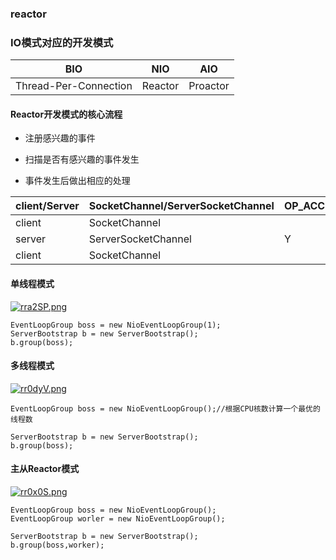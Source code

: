 ### reactor

### IO模式对应的开发模式

BIO | NIO |AIO
---|---|---
Thread-Per-Connection | Reactor | Proactor

#### Reactor开发模式的核心流程

- 注册感兴趣的事件

- 扫描是否有感兴趣的事件发生

- 事件发生后做出相应的处理

client/Server | SocketChannel/ServerSocketChannel |OP_ACCETP | OP_CONNECT | OP_WRITE | OP_READ
---|---|---|---|---|---
client | SocketChannel| |Y|Y|Y
server | ServerSocketChannel|Y|||
client | SocketChannel| | |Y|Y

#### 单线程模式

[![rra2SP.png](https://s3.ax1x.com/2020/12/22/rra2SP.png)](https://imgchr.com/i/rra2SP)

````
EventLoopGroup boss = new NioEventLoopGroup(1);
ServerBootstrap b = new ServerBootstrap();
b.group(boss);
````

#### 多线程模式

[![rr0dyV.png](https://s3.ax1x.com/2020/12/22/rr0dyV.png)](https://imgchr.com/i/rr0dyV)

````
EventLoopGroup boss = new NioEventLoopGroup();//根据CPU核数计算一个最优的线程数

ServerBootstrap b = new ServerBootstrap();
b.group(boss);
````

#### 主从Reactor模式

[![rr0x0S.png](https://s3.ax1x.com/2020/12/22/rr0x0S.png)](https://imgchr.com/i/rr0x0S)

````
EventLoopGroup boss = new NioEventLoopGroup();
EventLoopGroup worler = new NioEventLoopGroup();

ServerBootstrap b = new ServerBootstrap();
b.group(boss,worker);
````
